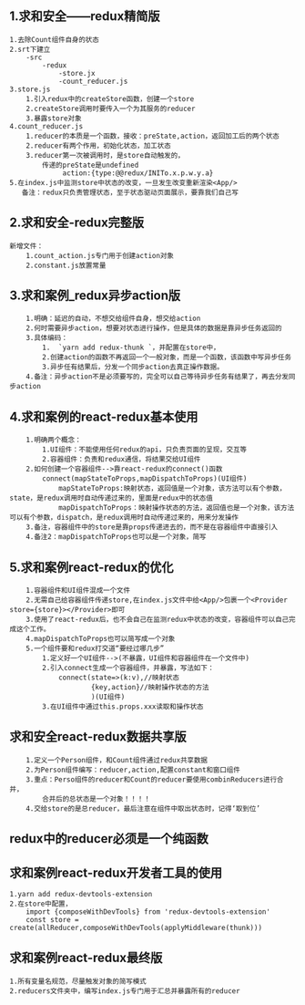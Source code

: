## 1.求和安全——redux精简版
    1.去除Count组件自身的状态
    2.srt下建立
        -src
            -redux
                -store.jx
                -count_reducer.js
    3.store.js
        1.引入redux中的createStore函数，创建一个store
        2.createStore调用时要传入一个为其服务的reducer
        3.暴露store对象
    4.count_reducer.js
        1.reducer的本质是一个函数，接收：preState,action，返回加工后的两个状态
        2.reducer有两个作用，初始化状态，加工状态
        3.reducer第一次被调用时，是store自动触发的，
            传递的preState是undefined
                 action:{type:@@redux/INITo.x.p.w.y.a}
    5.在index.js中监测store中状态的改变，一旦发生改变重新渲染<App/>
       备注：redux只负责管理状态，至于状态驱动页面展示，要靠我们自己写


## 2.求和安全-redux完整版
    新增文件：
        1.count_action.js专门用于创建action对象
        2.constant.js放置常量
## 3.求和案例_redux异步action版
        1.明确：延迟的自动，不想交给组件自身，想交给action
        2.何时需要异步action，想要对状态进行操作，但是具体的数据是靠异步任务返回的
        3.具体编码：
            1.  `yarn add redux-thunk `，并配置在store中，        
            2.创建action的函数不再返回一个一般对象，而是一个函数，该函数中写异步任务
            3.异步任有结果后，分发一个同步action去真正操作数据。
        4.备注：异步action不是必须要写的，完全可以自己等待异步任务有结果了，再去分发同步action
## 4.求和案例的react-redux基本使用
        1.明确两个概念：
            1.UI组件：不能使用任何redux的api，只负责页面的呈现，交互等
            2.容器组件：负责和redux通信，将结果交给UI组件
        2.如何创建一个容器组件-->靠react-redux的connect()函数
            connect(mapStateToProps,mapDispatchToProps)(UI组件)
                mapStateToProps:映射状态，返回值是一个对象，该方法可以有个参数，state，是redux调用时自动传递过来的，里面是redux中的状态值
                mapDispatchToProps：映射操作状态的方法，返回值也是一个对象，该方法可以有个参数，dispatch，是redux调用时自动传递过来的，用来分发操作
        3.备注，容器组件中的store是靠props传递进去的，而不是在容器组件中直接引入
        4.备注2：mapDispatchToProps也可以是一个对象，简写

## 5.求和案例react-redux的优化
        1.容器组件和UI组件混成一个文件
        2.无需自己给容器组件传递store,在index.js文件中给<App/>包裹一个<Provider store={store}></Provider>即可
        3.使用了react-redux后，也不会自己在监测redux中状态的改变，容器组件可以自己完成这个工作。
        4.mapDispatchToProps也可以简写成一个对象
        5.一个组件要和redux打交道“要经过哪几步”
            1.定义好一个UI组件-->(不暴露，UI组件和容器组件在一个文件中)
            2.引入connect生成一个容器组件，并暴露，写法如下：
                connect(state=>(k:v),//映射状态
                        {key,action}//映射操作状态的方法
                        )(UI组件)
            3.在UI组件中通过this.props.xxx读取和操作状态 
## 求和安全react-redux数据共享版
        1.定义一个Person组件，和Count组件通过redux共享数据
        2.为Person组件编写：reducer,action,配置constant和窗口组件
        3.重点：Perso组件的reducer和Count的reducer要使用combinReducers进行合并，
            合并后的总状态是一个对象！！！！
        4.交给store的是总reducer，最后注意在组件中取出状态时，记得‘取到位’

## redux中的reducer必须是一个纯函数

##  求和案例react-redux开发者工具的使用
    1.yarn add redux-devtools-extension
    2.在store中配置，
        import {composeWithDevTools} from 'redux-devtools-extension'
        const store = create(allReducer,composeWithDevTools(applyMiddleware(thunk)))


## 求和案例react-redux最终版
    1.所有变量名规范，尽量触发对象的简写模式
    2.reducers文件夹中，编写index.js专门用于汇总并暴露所有的reducer
